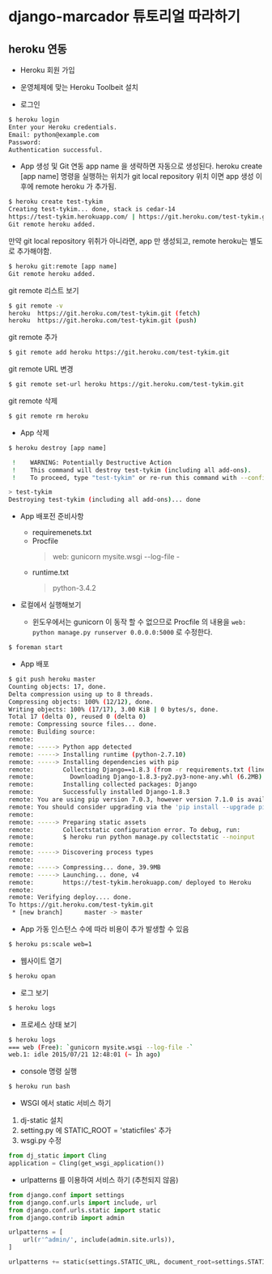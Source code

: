 # django-marcador 튜토리얼 따라하기

## heroku 연동

* Heroku 회원 가입

* 운영체제에 맞는 Heroku Toolbeit 설치

* 로그인
```sh
$ heroku login
Enter your Heroku credentials.
Email: python@example.com
Password:
Authentication successful.
```

* App 생성 및 Git 연동
app name 을 생략하면 자동으로 생성된다.
heroku create [app name] 명령을 실행하는 위치가 git local repository 위치 이면 app 생성 이후에 remote heroku 가 추가됨.

```sh
$ heroku create test-tykim
Creating test-tykim... done, stack is cedar-14
https://test-tykim.herokuapp.com/ | https://git.heroku.com/test-tykim.git
Git remote heroku added.
```

만약 git local repository 위취가 아니라면, app 만 생성되고, remote heroku는 별도로 추가해야함.

```sh
$ heroku git:remote [app name]
Git remote heroku added.
```

git remote 리스트 보기
```sh
$ git remote -v
heroku  https://git.heroku.com/test-tykim.git (fetch)
heroku  https://git.heroku.com/test-tykim.git (push)
```

git remote 추가
```sh
$ git remote add heroku https://git.heroku.com/test-tykim.git
```

git remote URL 변경
```sh
$ git remote set-url heroku https://git.heroku.com/test-tykim.git
```

git remote 삭제
```sh
$ git remote rm heroku
```

* App 삭제
```sh
$ heroku destroy [app name]

 !    WARNING: Potentially Destructive Action
 !    This command will destroy test-tykim (including all add-ons).
 !    To proceed, type "test-tykim" or re-run this command with --confirm test-tykim

> test-tykim
Destroying test-tykim (including all add-ons)... done
```

* App 배포전 준비사항
  - requiremenets.txt
  - Procfile
    > web: gunicorn mysite.wsgi --log-file -
  - runtime.txt
    > python-3.4.2

* 로컬에서 실행해보기
  - 윈도우에서는 gunicorn 이 동작 할 수 없으므로 Procfile 의 내용을 `web: python manage.py runserver 0.0.0.0:5000` 로 수정한다.
```sh
$ foreman start
```

* App 배포
```sh
$ git push heroku master
Counting objects: 17, done.
Delta compression using up to 8 threads.
Compressing objects: 100% (12/12), done.
Writing objects: 100% (17/17), 3.00 KiB | 0 bytes/s, done.
Total 17 (delta 0), reused 0 (delta 0)
remote: Compressing source files... done.
remote: Building source:
remote:
remote: -----> Python app detected
remote: -----> Installing runtime (python-2.7.10)
remote: -----> Installing dependencies with pip
remote:        Collecting Django==1.8.3 (from -r requirements.txt (line 1))
remote:          Downloading Django-1.8.3-py2.py3-none-any.whl (6.2MB)
remote:        Installing collected packages: Django
remote:        Successfully installed Django-1.8.3
remote: You are using pip version 7.0.3, however version 7.1.0 is available.
remote: You should consider upgrading via the 'pip install --upgrade pip' command.
remote:
remote: -----> Preparing static assets
remote:        Collectstatic configuration error. To debug, run:
remote:        $ heroku run python manage.py collectstatic --noinput
remote:
remote: -----> Discovering process types
remote:
remote: -----> Compressing... done, 39.9MB
remote: -----> Launching... done, v4
remote:        https://test-tykim.herokuapp.com/ deployed to Heroku
remote:
remote: Verifying deploy.... done.
To https://git.heroku.com/test-tykim.git
 * [new branch]      master -> master
```

* App 가동
인스턴스 수에 따라 비용이 추가 발생할 수 있음
```sh
$ heroku ps:scale web=1
```

* 웹사이트 열기
```sh
$ heroku opan
```

* 로그 보기
```sh
$ heroku logs
```

* 프로세스 상태 보기
```sh
$ heroku logs
=== web (Free): `gunicorn mysite.wsgi --log-file -`
web.1: idle 2015/07/21 12:48:01 (~ 1h ago)
```

* console 명령 실행
```sh
$ heroku run bash
```

* WSGI 에서 static 서비스 하기
 1. dj-static 설치
 2. setting.py 에 STATIC_ROOT = 'staticfiles' 추가
 3. wsgi.py 수정
```python
from dj_static import Cling
application = Cling(get_wsgi_application())
```

* urlpatterns 를 이용하여 서비스 하기 (추천되지 않음)
```python
from django.conf import settings
from django.conf.urls import include, url
from django.conf.urls.static import static
from django.contrib import admin

urlpatterns = [
    url(r'^admin/', include(admin.site.urls)),
]

urlpatterns += static(settings.STATIC_URL, document_root=settings.STATIC_ROOT)
```